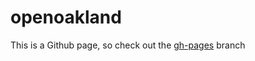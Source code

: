 openoakland
===========

This is a Github page, so check out the <a href="https://github.com/eddietejeda/openoakland/tree/gh-pages">gh-pages</a> branch
